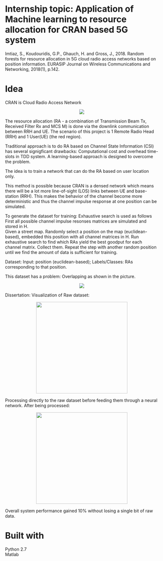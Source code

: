 # Internship topic: Application of Machine learning to resource allocation for CRAN based 5G system
Imtiaz, S., Koudouridis, G.P., Ghauch, H. and Gross, J., 2018. Random forests for resource allocation in 5G cloud radio access networks based on position information. EURASIP Journal on Wireless Communications and Networking, 2018(1), p.142.

# Idea
CRAN is Cloud Radio Access Network
<p align="center">
  <img src="https://user-images.githubusercontent.com/15823161/52285347-73571280-2966-11e9-94d8-fec46d2230a7.png">
</p>
The resource allocation (RA - a combination of Transmission Beam Tx, Received Filter Rx and MCS M) is done via the downlink communication between RRH and UE. The scenario of this project is 1 Remote Radio Head (RRH) and 1 User(UE) (the red region). <br />

Traditional approach is to do RA based on Channel State Information (CSI) has several signigficant drawbacks: Computational cost and overhead time-slots in TDD system. A learning-based approach is designed to overcome the problem. <br />

The idea is to train a network that can do the RA based on user location only. <br />

This method is possible because CRAN is a densed network which means there will be a lot more line-of-sight (LOS) links between UE and base-station (RRH). This makes the behavior of the channel become more deterministic and thus the channel impulse response at one position can be simulated. <br />

To generate the dataset for training: Exhaustive search is used as follows <br />
First all possible channel impulse resonses matrices are simulated and stored in H. <br />
Given a street map. Randomly select a position on the map (euclidean-based), embedded this position with all channel matrices in H. Run exhaustive search to find which RAs yield the best goodput for each channel matrix. Collect them. Repeat the step with another random position until we find the amount of data is sufficient for training. <br />

Dataset: Input: position (euclidean-based); Labels/Classes: RAs corresponding to that position. <br />

This dataset has a problem: Overlapping as shown in the picture.
<p align="center">
  <img src="https://user-images.githubusercontent.com/15823161/52287627-d21e8b00-296a-11e9-9e8b-52aa4f4cb889.png">
</p>
Dissertation: 
Visualization of Raw dataset:
<p align="center">
  <img src="https://user-images.githubusercontent.com/15823161/59569712-b43a0300-908d-11e9-83ae-09a3b7f6267d.jpg" width="300" > 
</p>
Processing directly to the raw dataset before feeding them through a neural network.
After being processed:
<p align="center">
  <img src="https://user-images.githubusercontent.com/15823161/59569723-d6cc1c00-908d-11e9-9e8a-7a9478101cb6.jpg" width="300"> 
</p>
Overall system performance gained 10% without losing a single bit of raw data. 

# Built with 
Python 2.7 <br />
Matlab



